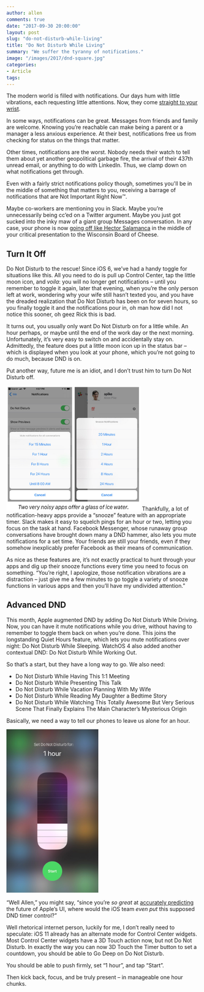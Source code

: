 ```yaml
---
author: allen
comments: true
date: "2017-09-30 20:00:00"
layout: post
slug: "do-not-disturb-while-living"
title: "Do Not Disturb While Living"
summary: "We suffer the tyranny of notifications."
image: "/images/2017/dnd-square.jpg"
categories:
- Article
tags:
---
```


The modern world is filled with notifications. Our days hum with little vibrations, each requesting little attentions. Now, they come [straight to your wrist](https://www.apple.com/ca/apple-watch-series-3/).

In some ways, notifications can be great. Messages from friends and family are welcome. Knowing you’re reachable can make being a parent or a manager a less anxious experience. At their best, notifications free us from checking for status on the things that matter.

Other times, notifications are the worst. Nobody needs their watch to tell them about yet another geopolitical garbage fire, the arrival of their 437th unread email, or anything to do with LinkedIn. Thus, we clamp down on what notifications get through.

Even with a fairly strict notifications policy though, sometimes you'll be in the middle of something that matters to you, receiving a barrage of notifications that are Not Important Right Now™.

Maybe co-workers are mentioning you in Slack. Maybe you’re unnecessarily being cc’ed on a Twitter argument. Maybe you just got sucked into the inky maw of a giant group Messages conversation. In any case, your phone is now [going off like Hector Salamanca](https://www.youtube.com/watch?v=7i3U2Em89Jk) in the middle of your critical presentation to the Wisconsin Board of Cheese.

## Turn It Off
Do Not Disturb to the rescue! Since iOS 6, we’ve had a handy toggle for situations like this. All you need to do is pull up Control Center, tap the little moon icon, and *voila*: you will no longer get notifications &ndash; until you remember to toggle it again, later that evening, when you’re the only person left at work, wondering why your wife still hasn’t texted you, and you have the dreaded realization that Do Not Disturb has been on for seven hours, so you finally toggle it and the notifications pour in, oh man how did I not notice this sooner, oh geez Rick this is bad.

It turns out, you usually only want Do Not Disturb on for a little while. An hour perhaps, or maybe until the end of the work day or the next morning. Unfortunately, it’s very easy to switch on and accidentally stay on. Admittedly, the feature does put a little moon icon up in the status bar &ndash; which is displayed when you look at your phone, which you’re not going to do much, because DND is on.

Put another way, future me is an idiot, and I don’t trust him to turn Do Not Disturb off.

<img src='/images/2017/dnd-screens.jpg' style='width: 350px'>
Thankfully, a lot of notification-heavy apps provide a “snooze” feature with an appropriate timer. Slack makes it easy to squelch pings for an hour or two, letting you focus on the task at hand. Facebook Messenger, whose runaway group conversations have brought down many a DND hammer, also lets you mute notifications for a set time. Your friends are still your friends, even if they somehow inexplicably prefer Facebook as their means of communication.

As nice as these features are, it’s not exactly practical to hunt through your apps and dig up their snooze functions every time you need to focus on something. “You’re right, I apologize, those notification vibrations are a distraction &ndash; just give me a few minutes to go toggle a variety of snooze functions in various apps and then you’ll have my undivided attention.”

## Advanced DND

This month, Apple augmented DND by adding Do Not Disturb While Driving. Now, you can have it mute notifications while you drive, without having to remember to toggle them back on when you’re done. This joins the longstanding Quiet Hours feature, which lets you mute notifications over night: Do Not Disturb While Sleeping. WatchOS 4 also added another contextual DND: Do Not Disturb While Working Out.

So that’s a start, but they have a long way to go. We also need:

- Do Not Disturb While Having This 1:1 Meeting
- Do Not Disturb While Presenting This Talk
- Do Not Disturb While Vacation Planning With My Wife
- Do Not Disturb While Reading My Daughter a Bedtime Story
- Do Not Disturb While Watching This Totally Awesome But Very Serious Scene That Finally Explains The Main Character’s Mysterious Origin

Basically, we need a way to tell our phones to leave us alone for an hour.

<img src='/images/2017/dnd-control.jpg' style='max-width: 240px; margin-bottom: 0'>

“Well Allen,” you might say, “since you’re *so great* at [accurately predicting](http://www.allenpike.com/2017/developing-for-iphone-pro/) the future of Apple’s UI, where would the iOS team *even put* this supposed DND timer control?”

Well rhetorical internet person, luckily for me, I don’t really need to speculate: iOS 11 already has an alternate mode for Control Center widgets. Most Control Center widgets have a 3D Touch action now, but not Do Not Disturb. In exactly the way you can now 3D Touch the Timer button to set a countdown, you should be able to Go Deep on Do Not Disturb.

You should be able to push firmly, set “1 hour”, and tap “Start”.

Then kick back, focus, and be truly present &ndash; in manageable one hour chunks.
